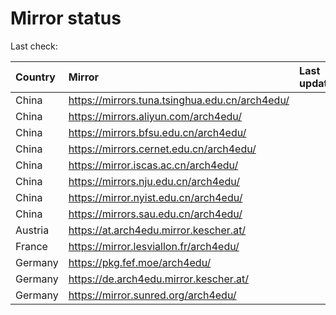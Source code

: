 <script src="./time.js"></script>
# Mirror status
Last check: <script type="text/javascript">localize(1743193547.0747955);</script>

|Country|Mirror|Last update|
|:------|:-----|:----------|
|China|https://mirrors.tuna.tsinghua.edu.cn/arch4edu/|<script type="text/javascript">localize(1743144252);</script>|
|China|https://mirrors.aliyun.com/arch4edu/|<script type="text/javascript">localize(1743187511);</script>|
|China|https://mirrors.bfsu.edu.cn/arch4edu/|<script type="text/javascript">localize(1743144252);</script>|
|China|https://mirrors.cernet.edu.cn/arch4edu/|<script type="text/javascript">localize(1743144252);</script>|
|China|https://mirror.iscas.ac.cn/arch4edu/|<script type="text/javascript">localize(1743144252);</script>|
|China|https://mirrors.nju.edu.cn/arch4edu/|<script type="text/javascript">localize(1743057838);</script>|
|China|https://mirror.nyist.edu.cn/arch4edu/|<script type="text/javascript">localize(1743144252);</script>|
|China|https://mirrors.sau.edu.cn/arch4edu/|<script type="text/javascript">localize(1731653531);</script>|
|Austria|https://at.arch4edu.mirror.kescher.at/|<script type="text/javascript">localize(1743144252);</script>|
|France|https://mirror.lesviallon.fr/arch4edu/|<script type="text/javascript">localize(1743144252);</script>|
|Germany|https://pkg.fef.moe/arch4edu/|<script type="text/javascript">localize(1743144252);</script>|
|Germany|https://de.arch4edu.mirror.kescher.at/|<script type="text/javascript">localize(1743144252);</script>|
|Germany|https://mirror.sunred.org/arch4edu/|<script type="text/javascript">localize(1743144252);</script>|

<script src="./tablefilter/tablefilter.js"></script>
<script src="./table.js"></script>